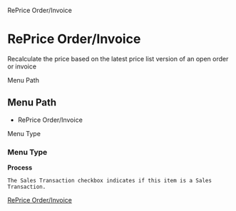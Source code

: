 
RePrice Order/Invoice
# RePrice Order/Invoice


Recalculate the price based on the latest price list version of an open order or invoice

Menu Path
## Menu Path



- RePrice Order/Invoice

Menu Type
### Menu Type

**Process**

```
The Sales Transaction checkbox indicates if this item is a Sales Transaction.
```

[RePrice Order/Invoice](../../process-c_order-reprice.md)